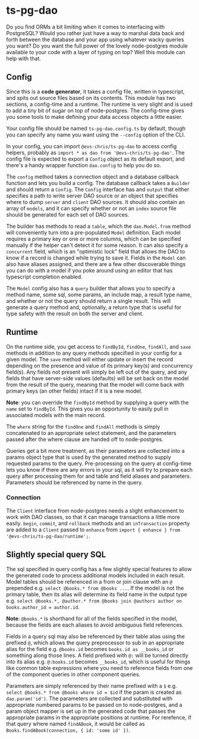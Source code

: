 # ts-pg-dao

Do you find ORMs a bit limiting when it comes to interfacing with PostgreSQL? Would you rather just have a way to marshal data back and forth between the database and your app using whatever wacky queries you want? Do you want the full power of the lovely node-postgres module available to your code with a layer of typing on top? Well this module can help with that.

## Config

Since this is a __code generator__, it takes a config file, written in typescript, and spits out source files based on its contents. This module has two sections, a config-time and a runtime. The runtime is very slight and is used to add a tiny bit of sugar on top of node-postgres. The config-time gives you some tools to make defining your data access objects a little easier.

Your config file should be named `ts-pg-dao.config.ts` by default, though you can specify any name you want using the `--config` option of the CLI.

In your config, you can import `@evs-chris/ts-pg-dao` to access config helpers, probably as `import * as dao from '@evs-chris/ts-pg-dao'`. The config file is expected to export a `Config` object as its default export, and there's a handy wrapper function `dao.config` to help you do so.

The `config` method takes a connection object and a database callback function and lets you build a config. The database callback takes a `Builder` and should return a `Config`. The `Config` interface has and `output` that either specifies a path to write server DAO source or an object that specifies where to dump `server` and `client` DAO sources. It should also contain an array of `models`, and it can specify whether or not an `index` source file should be generated for each set of DAO sources.

The builder has methods to read a `table`, which the `dao.Model.from` method will conveniently turn into a pre-populated `Model` definition. Each model requires a primary key or one or more columns, which can be specified manually if the helper can't detect it for some reason. It can also specify a `concurrent` field, which is an "optimistic lock" field that allows the DAO to know if a record is changed while trying to save it. Fields in the `Model` can also have aliases assigned, and there are a few other discoverable things you can do with a model if you poke around using an editor that has typescript completion enabled.

The `Model` config also has a `query` builder that allows you to specify a method name, some sql, some params, an include map, a result type name, and whether or not the query should return a single result. This will generate a query method and, optionally, a return type that is useful for type safety with the result on both the server and client.

## Runtime

On the runtime side, you get access to `findById`, `findOne`, `findAll`, and `save` methods in addition to any query methods specified in your config for a given model. The `save` method will either update or insert the record depending on the presence and value of its primary key(s) and concurrency field(s). Any fields not present will simply be left out of the query, and any fields that have server-side values (defaults) will be set back on the model from the result of the query, meaning that the model will come back with primary keys (an other fields) intact if it is a new model.

__Note__: you can override the `findById` method by supplying a query with the `name` set to `findById`. This gives you an opportunity to easily pull in associated models with the main record.

The `where` string for the `findOne` and `findAll` methods is simply concatenated to an appropriate select statement, and the parameters passed after the where clause are handed off to node-postgres.

Queries get a bit more treatment, as their parameters are collected into a params object type that is used by the generated method to supply requested params to the query. Pre-processing on the query at config-time lets you know if there are any errors in your sql, as it will try to prepare each query after processing them for and table and field aliases and parameters. Parameters should be referenced by name in the query.

### Connection

The `Client` interface from node-postgres needs a slight enhancement to work with DAO classes, so that it can manage transactions a little more easily. `begin`, `commit`, and `rollback` methods and an `inTransaction` property are added to a `Client` passed to `enhance` from `import { enhance } from '@evs-chris/ts-pg-dao/runtime';`.

## Slightly special query SQL

The sql specified in query config has a few slightly special features to allow the generated code to process additional models included in each result. Model tables should be referenced in a from or join clause with an `@` prepended e.g. `select @books.* from @books ...`. If the model is not the primary table, then its alias will determine its field name in the output type e.g. `select @books.*, @author.* from @books join @authors author on books.author_id = author.id`.

__Note__: `@books.*` is shorthand for all of the fields specified in the model, because the fields are each aliases to avoid ambiguous field references.

Fields in a query sql may also be referenced by their table alias using the prefixed `@`, which allows the query preprocessor to sub in an appropriate alias for the field e.g. `@books.id` becomes `books.id as __books_id` or something along those lines. A field prefixed with `@:` will be turned directly into its alias e.g. `@:books.id` becomes `__books_id`, which is useful for things like common table expressions where you need to reference fields from one of the component queries in other component queries.

Parameters are simply referenced by their name prefixed with a `$` e.g. `select @books.* from @books where id = $id` if the param is created as `dao.param('id')`. The parameters are collected and substituted with appropriate numbered params to be passed on to node-postgres, and a param object mapper is set up in the generated code that passes the appropriate params in the appropriate positions at runtime. For rerefence, if that query where named `findABook`, it would be called as `Books.findABook(connection, { id: 'some id' })`.
